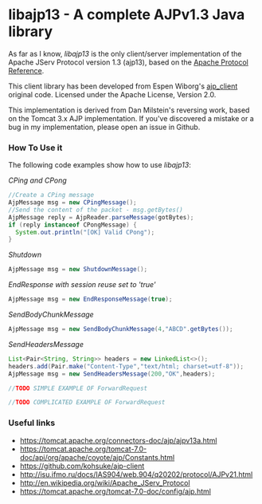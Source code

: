 # libajp13 - A complete AJPv1.3 Java library
As far as I know, *libajp13* is the only client/server implementation of the Apache JServ Protocol version 1.3 (ajp13), based on the [Apache Protocol Reference](https://tomcat.apache.org/connectors-doc/ajp/ajpv13a.html).

This client library has been developed from Espen Wiborg's [ajp_client](https://github.com/espenhw/ajp-client) original code. Licensed under the Apache License, Version 2.0. 

This implementation is derived from Dan Milstein's reversing work, based on the Tomcat 3.x AJP implementation. If you've discovered a mistake or a bug in my implementation, please open an issue in Github.

### How To Use it
The following code examples show how to use *libajp13*:

_CPing and CPong_
```java
//Create a CPing message
AjpMessage msg = new CPingMessage();
//Send the content of the packet - msg.getBytes()
AjpMessage reply = AjpReader.parseMessage(gotBytes);
if (reply instanceof CPongMessage) {
  System.out.println("[OK] Valid CPong");
}
```
_Shutdown_
```java
AjpMessage msg = new ShutdownMessage();
```

_EndResponse with session reuse set to 'true'_
```java
AjpMessage msg = new EndResponseMessage(true);
```

_SendBodyChunkMessage_
```java
AjpMessage msg = new SendBodyChunkMessage(4,"ABCD".getBytes());
```

_SendHeadersMessage_
```java
List<Pair<String, String>> headers = new LinkedList<>();
headers.add(Pair.make("Content-Type","text/html; charset=utf-8"));
AjpMessage msg = new SendHeadersMessage(200,"OK",headers);
```

```java
//TODO SIMPLE EXAMPLE OF ForwardRequest
```

```java
//TODO COMPLICATED EXAMPLE OF ForwardRequest
```

### Useful links
* https://tomcat.apache.org/connectors-doc/ajp/ajpv13a.html
* https://tomcat.apache.org/tomcat-7.0-doc/api/org/apache/coyote/ajp/Constants.html
* https://github.com/kohsuke/ajp-client
* http://isu.ifmo.ru/docs/IAS904/web.904/q20202/protocol/AJPv21.html
* http://en.wikipedia.org/wiki/Apache_JServ_Protocol
* https://tomcat.apache.org/tomcat-7.0-doc/config/ajp.html

